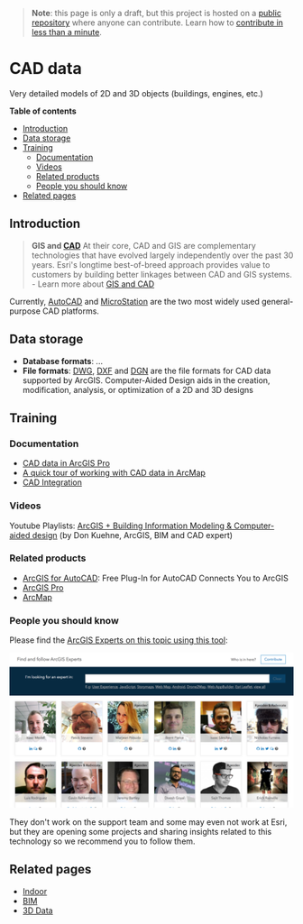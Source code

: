 > **Note**: this page is only a draft, but this project is hosted on a [public repository](https://github.com/hhkaos/awesome-arcgis) where anyone can contribute. Learn how to [contribute in less than a minute](https://github.com/hhkaos/awesome-arcgis/blob/master/CONTRIBUTING.md#contributions).

# CAD data

Very detailed models of 2D and 3D objects (buildings, engines, etc.)

<!-- START doctoc generated TOC please keep comment here to allow auto update -->
<!-- DON'T EDIT THIS SECTION, INSTEAD RE-RUN doctoc TO UPDATE -->
**Table of contents**

- [Introduction](#introduction)
- [Data storage](#data-storage)
- [Training](#training)
  - [Documentation](#documentation)
  - [Videos](#videos)
  - [Related products](#related-products)
  - [People you should know](#people-you-should-know)
- [Related pages](#related-pages)

<!-- END doctoc generated TOC please keep comment here to allow auto update -->

## Introduction

> **GIS and [CAD](https://en.wikipedia.org/wiki/Computer-aided_design)**
> At their core, CAD and GIS are complementary technologies that have evolved largely independently over the past 30 years. Esri's longtime best-of-breed approach provides value to customers by building better linkages between CAD and GIS systems. - Learn more about [GIS and CAD](https://www.esri.com/en-us/arcgis/gis-cad)

Currently, [AutoCAD](https://en.wikipedia.org/wiki/AutoCAD) and [MicroStation](https://en.wikipedia.org/wiki/MicroStation) are the two most widely used general-purpose CAD platforms.

## Data storage

* **Database formats**: ...
* **File formats**: [DWG](../../../data-storage/file-formats/dwg/README.md), [DXF](../../../data-storage/file-formats/dxf/README.md) and [DGN](../../../data-storage/file-formats/dwg/README.md) are the file formats for CAD data supported by ArcGIS. Computer-Aided Design aids in the creation, modification, analysis, or optimization of a 2D and 3D designs

## Training

### Documentation

* [CAD data in ArcGIS Pro](http://pro.arcgis.com/en/pro-app/help/data/cad/cad-data-in-arcgis-pro.htm)
* [A quick tour of working with CAD data in ArcMap](http://desktop.arcgis.com/en/arcmap/latest/manage-data/cad/a-quick-tour-of-working-with-cad-data.htm)
* [CAD Integration](http://resources.arcgis.com/en/communities/cad-integration/)

### Videos

Youtube Playlists: [ArcGIS + Building Information Modeling & Computer-aided design](https://www.youtube.com/user/GISCADChannel/playlists?disable_polymer=1) (by Don Kuehne, ArcGIS, BIM and CAD expert)

### Related products

* [ArcGIS for AutoCAD](../../../../products/arcgis-for-autocad/README.md): Free Plug-In for AutoCAD Connects You to ArcGIS
* [ArcGIS Pro](../../../../products/arcgis-desktop/arcgis-pro/README.md)
* [ArcMap](../../../../products/arcgis-desktop/arcmap-arccatalog/README.md)

### People you should know

Please find the [ArcGIS Experts on this topic using this tool](https://esri-es.github.io/arcgis-experts/?topic=Computer-aided%20design%20%28CAD%29):

[![ArcGIS Experts Tool Screenshot](https://github.com/esri-es/arcgis-experts/blob/master/assets/imgs/arcgis-experts-tool.png?raw=true)](https://esri-es.github.io/arcgis-experts/?topic=Computer-aided%20design%20%28CAD%29)

They don't work on the support team and some may even not work at Esri,
but they are opening some projects and sharing insights related to this
technology so we recommend you to follow them.

## Related pages

* [Indoor](../../../../../esri/emerging-technologies/indoor/README.md)
* [BIM](../../../../../esri/business-trends/data-management/bim/README.md)
* [3D Data](../../../../../esri/business-trends/data-management/3d-data/README.md)
